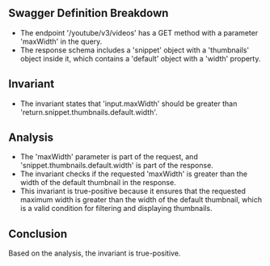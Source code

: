 ## Swagger Definition Breakdown

- The endpoint '/youtube/v3/videos' has a GET method with a parameter 'maxWidth' in the query.
- The response schema includes a 'snippet' object with a 'thumbnails' object inside it, which contains a 'default' object with a 'width' property.

## Invariant

- The invariant states that 'input.maxWidth' should be greater than 'return.snippet.thumbnails.default.width'.

## Analysis

- The 'maxWidth' parameter is part of the request, and 'snippet.thumbnails.default.width' is part of the response.
- The invariant checks if the requested 'maxWidth' is greater than the width of the default thumbnail in the response.
- This invariant is true-positive because it ensures that the requested maximum width is greater than the width of the default thumbnail, which is a valid condition for filtering and displaying thumbnails.

## Conclusion

Based on the analysis, the invariant is true-positive.
